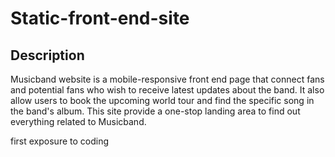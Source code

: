 # Static-front-end-site

## Description

Musicband website is a mobile-responsive front end page that connect fans and potential fans who wish to receive latest updates about the band. It also allow users to book the upcoming world tour and find the specific song in the band's album. This site provide a one-stop landing area to find out everything related to Musicband.

first exposure to coding
